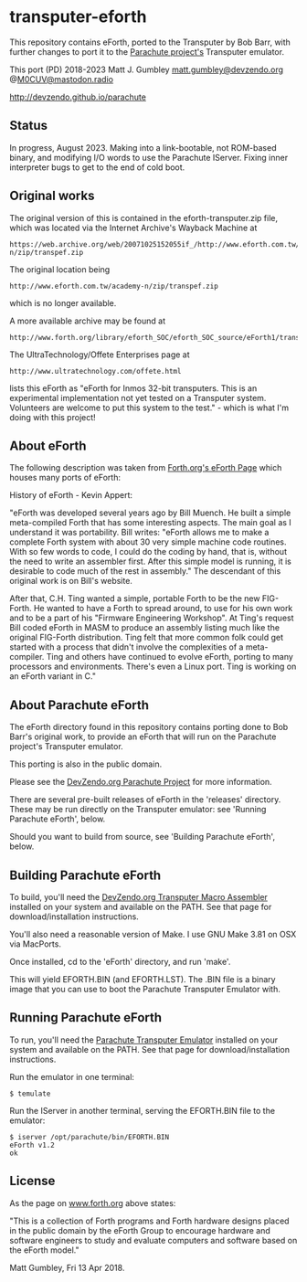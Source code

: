 transputer-eforth
=================
This repository contains eForth, ported to the Transputer by Bob Barr, with
further changes to port it to the <a href="https://devzendo.github.io/parachute/">Parachute project's</a>
Transputer emulator.

This port (PD) 2018-2023 Matt J. Gumbley
matt.gumbley@devzendo.org
@M0CUV@mastodon.radio

http://devzendo.github.io/parachute


Status
------
In progress, August 2023. Making into a link-bootable, not ROM-based binary, and modifying I/O
words to use the Parachute IServer. Fixing inner interpreter bugs to get to the
end of cold boot.


Original works
--------------
The original version of this is contained in the eforth-transputer.zip file,
which was located via the Internet Archive's Wayback Machine at 
```
https://web.archive.org/web/20071025152055if_/http://www.eforth.com.tw/academy-n/zip/transpef.zip
```
The original location being
```
http://www.eforth.com.tw/academy-n/zip/transpef.zip
```
which is no longer available.

A more available archive may be found at
```
http://www.forth.org/library/eforth_SOC/eforth_SOC_source/eForth1/transpef.zip
```

The UltraTechnology/Offete Enterprises page at 
```
http://www.ultratechnology.com/offete.html
```
lists this eForth as "eForth for Inmos 32-bit transputers. This is an experimental implementation not yet tested on a
Transputer system. Volunteers are welcome to put this system to the test." - which is what I'm doing with this project!

About eForth
------------
The following description was taken from <a href="http://www.forth.org/eforth.html">Forth.org's eForth Page</a> which
houses many ports of eForth:


History of eForth - Kevin Appert:

"eForth was developed several years ago by Bill Muench. He built a simple
meta-compiled Forth that has some interesting aspects. The main goal as I
understand it was portability. Bill writes: "eForth allows me to make a complete
Forth system with about 30 very simple machine code routines. With so few words
to code, I could do the coding by hand, that is, without the need to write an
assembler first. After this simple model is running, it is desirable to code
much of the rest in assembly." The descendant of this original work is on Bill's
website.

After that, C.H. Ting wanted a simple, portable Forth to be the new
FIG-Forth. He wanted to have a Forth to spread around, to use for his own work
and to be a part of his "Firmware Engineering Workshop". At Ting's request Bill
coded eForth in MASM to produce an assembly listing much like the original
FIG-Forth distribution. Ting felt that more common folk could get started with a
process that didn't involve the complexities of a meta-compiler. Ting and others
have continued to evolve eForth, porting to many processors and environments.
There's even a Linux port. Ting is working on an eForth variant in C."


About Parachute eForth
----------------------
The eForth directory found in this repository contains porting done to Bob
Barr's original work, to provide an eForth that will run on the Parachute
project's Transputer emulator.

This porting is also in the public domain.

Please see the <a href="https://devzendo.github.io/parachute/">DevZendo.org Parachute Project</a> for more information.

There are several pre-built releases of eForth in the 'releases' directory. These may be run directly on the
Transputer emulator: see 'Running Parachute eForth', below.

Should you want to build from source, see 'Building Parachute eForth', below.


Building Parachute eForth
-------------------------
To build, you'll need the <a href="https://bitbucket.org/devzendo/transputer-macro-assembler">DevZendo.org
Transputer Macro Assembler</a> installed on your system and available on the PATH. See that page for
download/installation instructions.

You'll also need a reasonable version of Make. I use GNU Make 3.81 on OSX via MacPorts.

Once installed, cd to the 'eForth' directory, and run 'make'.

This will yield EFORTH.BIN (and EFORTH.LST). The .BIN file is a binary image that you can use to boot the Parachute
Transputer Emulator with.


Running Parachute eForth
------------------------
To run, you'll need the <a href="https://bitbucket.org/devzendo/transputer-emulator">Parachute Transputer Emulator</a>
installed on your system and available on the PATH. See that page for download/installation instructions.

Run the emulator in one terminal:
```
$ temulate  
```

Run the IServer in another terminal, serving the EFORTH.BIN file to the emulator:
```
$ iserver /opt/parachute/bin/EFORTH.BIN
eForth v1.2
ok   
```

License
-------
As the page on www.forth.org above states:

"This is a collection of Forth programs and Forth hardware designs placed in the
public domain by the eForth Group to encourage hardware and software engineers
to study and evaluate computers and software based on the eForth model."


Matt Gumbley, Fri 13 Apr 2018.

